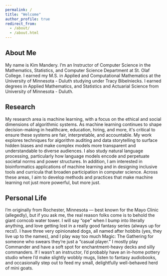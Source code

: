 ```yaml
---
permalink: /
title: "Welcome"
author_profile: true
redirect_from: 
  - /about/
  - /about.html
---
```

About Me
---
My name is Kim Mandery. I’m an Instructor of Computer Science in the Mathematics, Statistics, and Computer Science Department at St. Olaf College. I earned my M.S. in Applied and Computational Mathematics at the University of Minnesota - Duluth studying under Tracy Bibelniecks. I earned degrees in Applied Mathematics, and Statistics and Actuarial Science from University of Minnesota - Duluth.

Research 
---
My research area is machine learning, with a focus on the ethical and social dimensions of algorithmic systems. As machine learning continues to shape decision-making in healthcare, education, hiring, and more, it's critical to ensure these systems are fair, interpretable, and accountable. My work explores techniques for algorithm auditing and data storytelling to surface hidden biases and make complex models more transparent and understandable to diverse audiences. I also study natural language processing, particularly how language models encode and perpetuate societal norms and power structures. In addition, I am interested in bioinformatics applications of machine learning and in designing inclusive tools and curricula that broaden participation in computer science. Across these areas, I aim to develop methods and practices that make machine learning not just more powerful, but more just.

Personal Life
---
I’m originally from Rochester, Minnesota — best known for the Mayo Clinic (allegedly), but if you ask me, the real reason folks come is to behold the giant corncob water tower. I will say “ope” when I bump into literally anything, and love getting lost in a really good fantasy series (always up for recs!). I have three very opinionated dogs, all named after hobbits (yes, they live up to the names), and I play way too much Magic: The Gathering for someone who swears they’re just a “casual player.” I mostly play Commander and have a soft spot for enchantment-heavy decks and silly commanders. If I wasn’t an instructor, I’d probably have an in-home pottery studio where I’d make slightly wobbly mugs, listen to fantasy audiobooks, and occasionally step out to feed my small, delightfully well-behaved herd of mini goats.